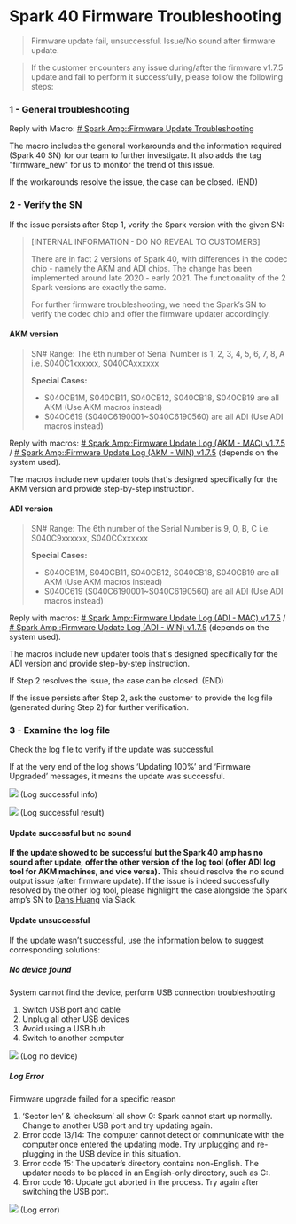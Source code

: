 # Spark 40 Firmware Troubleshooting
> Firmware update fail, unsuccessful. 
> Issue/No sound after firmware update.

> If the customer encounters any issue during/after the firmware v1.7.5 update and fail to perform it successfully, please follow the following steps:
 
### 1 - General troubleshooting
Reply with Macro: <u># Spark Amp::Firmware Update Troubleshooting</u>

The macro includes the general workarounds and the information required (Spark 40 SN) for our team to further investigate. It also adds the tag "firmware_new" for us to monitor the trend of this issue.

If the workarounds resolve the issue, the case can be closed. (END)

### 2 - Verify the SN
If the issue persists after Step 1, verify the Spark version with the given SN:

> [INTERNAL INFORMATION - DO NO REVEAL TO CUSTOMERS]
> 
> There are in fact 2 versions of Spark 40, with differences in the codec chip - namely the AKM and ADI chips. The change has been implemented around late 2020 - early 2021. The functionality of the 2 Spark versions are exactly the same. 
> 
> For further firmware troubleshooting, we need the Spark’s SN to verify the codec chip and offer the firmware updater accordingly.

#### AKM version
> SN# Range: The 6th number of Serial Number is 1, 2, 3, 4, 5, 6, 7, 8, A
> i.e. S040C1xxxxxx, S040CAxxxxxx
> 
> **Special Cases:** 
> -   S040CB1M, S040CB11, S040CB12, S040CB18, S040CB19 are all AKM (Use AKM macros instead)
> -   S040C619 (S040C6190001~S040C6190560) are all ADI (Use ADI macros instead)

Reply with macros: <u># Spark Amp::Firmware Update Log (AKM - MAC) v1.7.5</u> / <u># Spark Amp::Firmware Update Log (AKM - WIN) v1.7.5</u> (depends on the system used). 

The macros include new updater tools that's designed specifically for the AKM version and provide step-by-step instruction. 


#### ADI version
> SN# Range: The 6th number of the Serial Number is 9, 0, B, C
> i.e. S040C9xxxxxx, S040CCxxxxxx
> 
> **Special Cases:** 
> -   S040CB1M, S040CB11, S040CB12, S040CB18, S040CB19 are all AKM (Use AKM macros instead)
> -   S040C619 (S040C6190001~S040C6190560) are all ADI (Use ADI macros instead)

Reply with macros: <u># Spark Amp::Firmware Update Log (ADI - MAC) v1.7.5</u> / <u># Spark Amp::Firmware Update Log (ADI - WIN) v1.7.5</u> (depends on the system used). 

The macros include new updater tools that's designed specifically for the ADI version and provide step-by-step instruction. 


If Step 2 resolves the issue, the case can be closed. (END)

If the issue persists after Step 2, ask the customer to provide the log file (generated during Step 2) for further verification. 

### 3 - Examine the log file
Check the log file to verify if the update was successful. 

If at the very end of the log shows ‘Updating 100%’ and ‘Firmware Upgraded’ messages, it means the update was successful.  

![](https://lh6.googleusercontent.com/nMbEzBdyRIzV69Yy4a8kPSZBC1A3vZQV-etdWv7T7Gt97eMyIbE4PhACTkupkznsFyiU3_4Xw0OBt8GCADweBp_brwUFi0bfLgn_KucpqlFizUZbxm3rk2j9NVg6pt3BN7O9ADlCcPOkMjNSUH0NNw)
(Log successful info)

![](https://lh5.googleusercontent.com/izRS2F1nmwE4Mkb3kgFcuCrozyDS84gowQkjTHvT0MC3Pn246LK6Te6gFlniU7frZRd8MD2IJTs9jEIqWyQbLgI4DQ36QLCZc9S5lRO3BpX3_35l_ORIl88t6o4nE_4H-PiMA8LCTA8_R6q9zOJNcQ)
(Log successful result)

#### Update successful but no sound
**If the update showed to be successful but the Spark 40 amp has no sound after update, offer the other version of the log tool (offer ADI log tool for AKM machines, and vice versa).** This should resolve the no sound output issue (after firmware update). If the issue is indeed successfully resolved by the other log tool, please highlight the case alongside the Spark amp’s SN to <u>Dans Huang</u> via Slack.

#### Update unsuccessful
If the update wasn’t successful, use the information below to suggest corresponding solutions:

##### No device found
System cannot find the device, perform USB connection troubleshooting

1.  Switch USB port and cable
2.  Unplug all other USB devices
3.  Avoid using a USB hub
4.  Switch to another computer

![](https://lh5.googleusercontent.com/LkRF9cR5pdoICl3WmHNEYu0Hb6TaTTuBBODW6Se0R1PBse3K46Xf74rSUBiZJhuUnMpmS6pHTjwcwhPROJUtSctqlVxawt39EZvmk5189vRvKQ4fRuYdf41xorpKf1fdJ_Y8a_8xgxgOUXvQhABUqg)
(Log no device)

##### Log Error
Firmware upgrade failed for a specific reason

1.  ‘Sector len’ & ‘checksum’ all show 0: 
   Spark cannot start up normally. Change to another USB port and try updating again.
2.  Error code 13/14: 
   The computer cannot detect or communicate with the computer once entered the updating mode. Try unplugging and re-plugging in the USB device in this situation.  
3.  Error code 15:
   The updater’s directory contains non-English. The updater needs to be placed in an English-only directory, such as C:\. 
4.  Error code 16: 
   Update got aborted in the process. Try again after switching the USB port.

![](https://lh6.googleusercontent.com/zTg_1RZeuGNfntoYBPmmVZcJYdXFjDbyeu02b4DOcBGEsbbomdxJ5qP0-9qUPzowJw3NscW-Ti6mYGzELNvRiNEPWctCPJwlY4g_ErbHmi01WGUEZhlBM_kLcC-gYbLsKQszTgJB8NjSXnaTOz9RHg)
(Log error)
